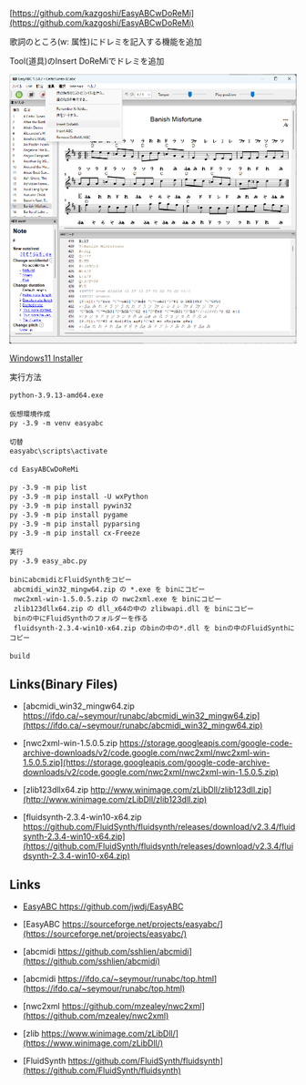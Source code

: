 [https://github.com/kazgoshi/EasyABCwDoReMi](https://github.com/kazgoshi/EasyABCwDoReMi)

歌詞のところ(w: 属性)にドレミを記入する機能を追加

Tool(道具)のInsert DoReMiでドレミを追加


![DoReMi](doremi.png "EasyABC")

[Windows11 Installer](https://github.com/kazgoshi/EasyABCwDoReMi/releases/download/v1.0.0/EasyABC-1.3.8.7-wDoReMi-2024-0317-v1.0.0.exe)

実行方法
```
python-3.9.13-amd64.exe

仮想環境作成
py -3.9 -m venv easyabc

切替
easyabc\scripts\activate

cd EasyABCwDoReMi

py -3.9 -m pip list
py -3.9 -m pip install -U wxPython
py -3.9 -m pip install pywin32
py -3.9 -m pip install pygame
py -3.9 -m pip install pyparsing
py -3.9 -m pip install cx-Freeze

実行
py -3.9 easy_abc.py

binにabcmidiとFluidSynthをコピー
 abcmidi_win32_mingw64.zip の *.exe を binにコピー
 nwc2xml-win-1.5.0.5.zip の nwc2xml.exe を binにコピー
 zlib123dllx64.zip の dll_x64の中の zlibwapi.dll を binにコピー
 binの中にFluidSynthのフォルダーを作る
 fluidsynth-2.3.4-win10-x64.zip のbinの中の*.dll を binの中のFluidSynthにコピー

build
```


## Links(Binary Files)
- [abcmidi_win32_mingw64.zip https://ifdo.ca/~seymour/runabc/abcmidi_win32_mingw64.zip](https://ifdo.ca/~seymour/runabc/abcmidi_win32_mingw64.zip)

- [nwc2xml-win-1.5.0.5.zip https://storage.googleapis.com/google-code-archive-downloads/v2/code.google.com/nwc2xml/nwc2xml-win-1.5.0.5.zip](https://storage.googleapis.com/google-code-archive-downloads/v2/code.google.com/nwc2xml/nwc2xml-win-1.5.0.5.zip)

- [zlib123dllx64.zip http://www.winimage.com/zLibDll/zlib123dll.zip](http://www.winimage.com/zLibDll/zlib123dll.zip)

- [fluidsynth-2.3.4-win10-x64.zip https://github.com/FluidSynth/fluidsynth/releases/download/v2.3.4/fluidsynth-2.3.4-win10-x64.zip](https://github.com/FluidSynth/fluidsynth/releases/download/v2.3.4/fluidsynth-2.3.4-win10-x64.zip)

## Links
- [EasyABC https://github.com/jwdj/EasyABC ](https://github.com/jwdj/EasyABC)

- [EasyABC https://sourceforge.net/projects/easyabc/](https://sourceforge.net/projects/easyabc/)

- [abcmidi https://github.com/sshlien/abcmidi](https://github.com/sshlien/abcmidi)

- [abcmidi https://ifdo.ca/~seymour/runabc/top.html](https://ifdo.ca/~seymour/runabc/top.html)

- [nwc2xml https://github.com/mzealey/nwc2xml](https://github.com/mzealey/nwc2xml)

- [zlib https://www.winimage.com/zLibDll/](https://www.winimage.com/zLibDll/)

- [FluidSynth https://github.com/FluidSynth/fluidsynth](https://github.com/FluidSynth/fluidsynth)

  
